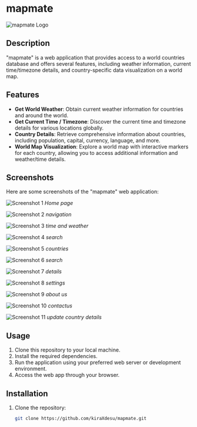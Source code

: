 # mapmate

![mapmate Logo](public/assets/logos/mapmate5.png)

## Description
"mapmate" is a web application that provides access to a world countries database and offers several features, including weather information, current time/timezone details, and country-specific data visualization on a world map.

## Features
- **Get World Weather**: Obtain current weather information for countries and around the world.
- **Get Current Time / Timezone**: Discover the current time and timezone details for various locations globally.
- **Country Details**: Retrieve comprehensive information about countries, including population, capital, currency, language, and more.
- **World Map Visualization**: Explore a world map with interactive markers for each country, allowing you to access additional information and weather/time details.

## Screenshots
Here are some screenshots of the "mapmate" web application:

![Screenshot 1](demo/map1.png)
*Home page*

![Screenshot 2](demo/map2.png)
*navigation*

![Screenshot 3](demo/map3.png)
*time and weather*

![Screenshot 4](demo/map4.png)
*search*

![Screenshot 5](demo/map5.png)
*countries*

![Screenshot 6](demo/map6.png)
*search*

![Screenshot 7](demo/map7.png)
*details*

![Screenshot 8](demo/map8.png)
*settings*

![Screenshot 9](demo/map10.png)
*about us*

![Screenshot 10](demo/map11.png)
*contactus*

![Screenshot 11](demo/map12.png)
*update country details*

## Usage
1. Clone this repository to your local machine.
2. Install the required dependencies.
3. Run the application using your preferred web server or development environment.
4. Access the web app through your browser.

## Installation
1. Clone the repository:
   ```bash
   git clone https://github.com/kiraXdesu/mapmate.git
